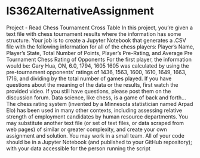 # IS362AlternativeAssignment

Project - Read Chess Tournament Cross Table
In this project, you’re given a text file with chess tournament results where the information has some structure. Your 
job is to create a Jupyter Notebook that generates a .CSV file with the following information for all of the chess players:
Player’s Name, Player’s State, Total Number of Points, Player’s Pre-Rating, and Average Pre Tournament Chess Rating of 
Opponents
For the first player, the information would be:
Gary Hua, ON, 6.0, 1794, 1605
1605 was calculated by using the pre-tournament opponents’ ratings of 1436, 1563, 1600, 1610, 1649, 1663, 1716, and 
dividing by the total number of games played.
If you have questions about the meaning of the data or the results, first watch the provided video. If you still have 
questions, please post them on the discussion forum. Data science, like chess, is a game of back and forth…
The chess rating system (invented by a Minnesota statistician named Arpad Elo) has been used in many other contexts, 
including assessing relative strength of employment candidates by human resource departments.
You may substitute another text file (or set of text files, or data scraped from web pages) of similar or greater 
complexity, and create your own assignment and solution. You may work in a small team. All of your code should be in 
a Jupyter Notebook (and published to your GitHub repository); with your data accessible for the person running the 
script
